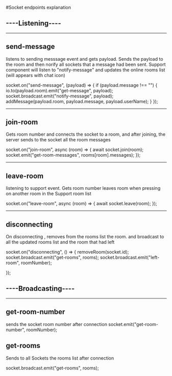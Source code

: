 #Socket endpoints explanation

## ----Listening----

<hr/>

## send-message

listens to sending messsage event and gets payload. Sends the payload to the room and then norify all sockets that a message had been sent.
Support component will listen to "notify-message" and updates the online rooms list (will appears with chat icon)

socket.on("send-message", (payload) => {
if (payload.message !== "") {
io.to(payload.room).emit("get-message", payload);
socket.broadcast.emit("notify-message", payload);
addMessage(payload.room, payload.message, payload.userName);
}
});

---

## join-room

Gets room number and connects the socket to a room, and after joining, the server sends to the socket all the room messages

socket.on("join-room", async (room) => {
await socket.join(room);
socket.emit("get-room-messages", rooms[room].messages);
});

---

## leave-room

listening to support event. Gets room number leaves room when pressing on another room in the Support room list

socket.on("leave-room", async (room) => {
await socket.leave(room);
});

---

## disconnecting

On disconnecting , removes from the rooms list the room.
and broadcast to all the updated rooms list and the room that had left

socket.on("disconnecting", () => {
removeRoom(socket.id);
socket.broadcast.emit("get-rooms", rooms);
socket.broadcast.emit("left-room", roomNumber);

});

## ----Broadcasting----

<hr/>

## get-room-number

sends the socket room number after connection
socket.emit("get-room-number", roomNumber);

## get-rooms
Sends to all Sockets the rooms list after connection  

socket.broadcast.emit("get-rooms", rooms);
